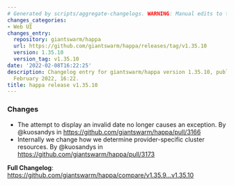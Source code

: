 ```yaml
---
# Generated by scripts/aggregate-changelogs. WARNING: Manual edits to this files will be overwritten.
changes_categories:
- Web UI
changes_entry:
  repository: giantswarm/happa
  url: https://github.com/giantswarm/happa/releases/tag/v1.35.10
  version: 1.35.10
  version_tag: v1.35.10
date: '2022-02-08T16:22:25'
description: Changelog entry for giantswarm/happa version 1.35.10, published on 08
  February 2022, 16:22.
title: happa release v1.35.10
---
```


### Changes

* The attempt to display an invalid date no longer causes an exception. By @kuosandys in https://github.com/giantswarm/happa/pull/3166
* Internally we change how we determine provider-specific cluster resources. By @kuosandys in https://github.com/giantswarm/happa/pull/3173


**Full Changelog**: https://github.com/giantswarm/happa/compare/v1.35.9...v1.35.10
